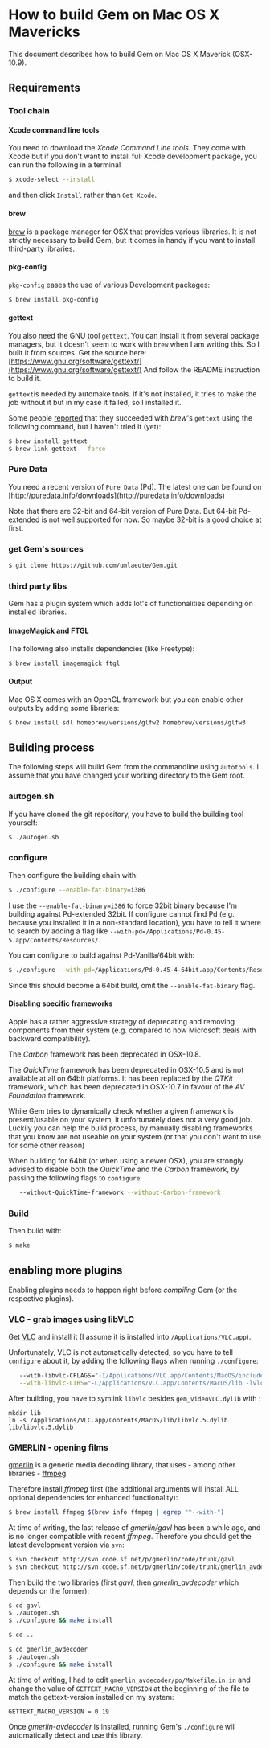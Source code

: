 How to build Gem on Mac OS X Mavericks 
======================================

This document describes how to build Gem on Mac OS X Maverick (OSX-10.9).

Requirements
------------

### Tool chain

#### Xcode command line tools

You need to download the *Xcode Command Line tools*.
They come with Xcode but if you don't want to install full Xcode development package, you can run the following in a terminal

~~~~bash
$ xcode-select --install
~~~~

and then click `Install` rather than `Get Xcode`.

#### brew

[brew](http://brew.sh) is a package manager for OSX that provides various libraries.
It is not strictly necessary to build Gem, but it comes in handy if you want to install third-party libraries.

#### pkg-config

`pkg-config` eases the use of various Development packages:

~~~~bash
$ brew install pkg-config
~~~~

#### gettext

You also need the GNU tool `gettext`.
You can install it from several package managers, but it doesn't seem to work with `brew` when I am writing this.
So I built it from sources.
Get the source here: [https://www.gnu.org/software/gettext/](https://www.gnu.org/software/gettext/)
And follow the README instruction to build it.

`gettext`is needed by automake tools. If it's not installed, it tries to make the job without it but in my case it failed, so I installed it.

Some people [reported](http://lists.puredata.info/pipermail/gem-dev/2014-08/006904.html) that they succeeded with *brew*'s `gettext` using the following command, but I haven't tried it (yet):

~~~~bash
$ brew install gettext
$ brew link gettext --force
~~~~


### Pure Data

You need a recent version of `Pure Data` (Pd).
The latest one can be found on [http://puredata.info/downloads](http://puredata.info/downloads)

Note that there are 32-bit and 64-bit version of Pure Data.
But 64-bit Pd-extended is not well supported for now.
So maybe 32-bit is a good choice at first.

### get Gem's sources

~~~~bash
$ git clone https://github.com/umlaeute/Gem.git
~~~~

### third party libs
Gem has a plugin system which adds lot's of functionalities depending on installed libraries.

#### ImageMagick and FTGL
The following also installs dependencies (like Freetype):

~~~~bash
$ brew install imagemagick ftgl
~~~~

#### Output
Mac OS X comes with an OpenGL framework but you can enable other outputs by adding some libraries:

~~~~bash
$ brew install sdl homebrew/versions/glfw2 homebrew/versions/glfw3
~~~~

Building process
----------------

The following steps will build Gem from the commandline using `autotools`.
I assume that you have changed your working directory to the Gem root.

### autogen.sh
If you have cloned the git repository, you have to build the building tool yourself:

~~~~bash
$ ./autogen.sh
~~~~

### configure
Then configure the building chain with:

~~~~bash
$ ./configure --enable-fat-binary=i386
~~~~

I use the `--enable-fat-binary=i386` to force 32bit binary because I'm building against Pd-extended 32bit.
If configure cannot find Pd (e.g. because you installed it in a non-standard location),
you have to tell it where to search by adding a flag like `--with-pd=/Applications/Pd-0.45-5.app/Contents/Resources/`.

You can configure to build against Pd-Vanilla/64bit with:

~~~~bash
$ ./configure --with-pd=/Applications/Pd-0.45-4-64bit.app/Contents/Resources/
~~~~

Since this should become a 64bit build, omit the `--enable-fat-binary` flag.

#### Disabling specific frameworks

Apple has a rather aggressive strategy of deprecating and removing components from their system
(e.g. compared to how Microsoft deals with backward compatibility).

The *Carbon* framework has been deprecated in OSX-10.8.

The *QuickTime* framework has been deprecated in OSX-10.5 and is not available at all on 64bit platforms.
It has been replaced by the *QTKit* framework, which has been deprecated in OSX-10.7 in favour of the
*AV Foundation* framework.

While Gem tries to dynamically check whether a given framework is present/usable on your system,
it unfortunately does not a very good job.
Luckily you can help the build process, by manually disabling frameworks that you know are not useable
on your system (or that you don't want to use for some other reason)

When building for 64bit (or when using a newer OSX), you are strongly advised to disable both the
*QuickTime* and the *Carbon* framework, by passing the following flags to `configure`:

~~~~bash
   --without-QuickTime-framework --without-Carbon-framework
~~~~

### Build

Then build with:

~~~~bash
$ make
~~~~

## enabling more plugins

Enabling plugins needs to happen right before *compiling* Gem (or the respective plugins).

### VLC - grab images using libVLC

Get [VLC](http://videolan.org) and install it (I assume it is installed into `/Applications/VLC.app`).

Unfortunately, VLC is not automatically detected, so you have to tell `configure` about it, by adding the following flags when running `./configure`:

~~~bash
   --with-libvlc-CFLAGS="-I/Applications/VLC.app/Contents/MacOS/include" \
   --with-libvlc-LIBS="-L/Applications/VLC.app/Contents/MacOS/lib -lvlc"
~~~

After building, you have to symlink `libvlc` besides `gem_videoVLC.dylib` with : 

~~~~
mkdir lib
ln -s /Applications/VLC.app/Contents/MacOS/lib/libvlc.5.dylib lib/libvlc.5.dylib
~~~~

### GMERLIN - opening films
[gmerlin](http://gmerlin.sourceforge.net) is a generic media decoding library, that uses - among other libraries - [ffmpeg](http://ffmpeg.org).

Therefore install *ffmpeg* first (the additional arguments will install ALL optional dependencies for enhanced functionality):

~~~~bash
$ brew install ffmpeg $(brew info ffmpeg | egrep "^--with-")
~~~~

At time of writing, the last release of *gmerlin/gavl* has been a while ago, and is no longer compatible with recent *ffmpeg*.
Therefore you should get the latest development version via `svn`:

~~~~bash
$ svn checkout http://svn.code.sf.net/p/gmerlin/code/trunk/gavl
$ svn checkout http://svn.code.sf.net/p/gmerlin/code/trunk/gmerlin_avdecoder
~~~~

Then build the two libraries (first *gavl*, then *gmerlin_avdecoder* which depends on the former):

~~~~bash
$ cd gavl
$ ./autogen.sh
$ ./configure && make install

$ cd ..

$ cd gmerlin_avdecoder
$ ./autogen.sh
$ ./configure && make install
~~~~

At time of writing, I had to edit `gmerlin_avdecoder/po/Makefile.in.in` and change the value of `GETTEXT_MACRO_VERSION` at the beginning of the file to match the gettext-version installed on my system:

~~~~
GETTEXT_MACRO_VERSION = 0.19
~~~~

Once *gmerlin-avdecoder* is installed, running Gem's `./configure` will automatically detect and use this library.
